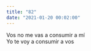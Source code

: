 ```yaml
---
title: "82"
date: "2021-01-20 00:02:00"
---
```


Vos no me vas a consumir a mí\
Yo te voy a consumir a vos
